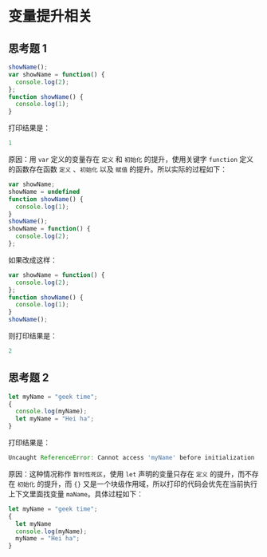 # 变量提升相关

## 思考题 1
```javascript
showName();
var showName = function() {
  console.log(2);
};
function showName() {
  console.log(1);
}
```
打印结果是：
```javascript
1
```
原因：用 `var` 定义的变量存在 `定义` 和 `初始化` 的提升，使用关键字 `function` 定义的函数存在函数 `定义` 、`初始化` 以及 `赋值` 的提升。所以实际的过程如下：
```javascript
var showName;
showName = undefined
function showName() {
  console.log(1);
}
showName();
showName = function() {
  console.log(2);
};
```
如果改成这样：
```javascript
var showName = function() {
  console.log(2);
};
function showName() {
  console.log(1);
}
showName();
```
则打印结果是：
```javascript
2
```
## 思考题 2
```javascript
let myName = "geek time";
{
  console.log(myName);
  let myName = "Hei ha";
}
```
打印结果是：
```javascript
Uncaught ReferenceError: Cannot access 'myName' before initialization
```
原因：这种情况称作 `暂时性死区`，使用 `let` 声明的变量只存在 `定义` 的提升，而不存在 `初始化` 的提升，而 `{}` 又是一个块级作用域，所以打印的代码会优先在当前执行上下文里面找变量 `maName`。具体过程如下：
```javascript
let myName = "geek time";
{
  let myName
  console.log(myName);
  myName = "Hei ha";
}
```

